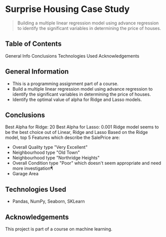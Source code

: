 # Surprise Housing Case Study
> Building a multiple linear regression model using advance regression to identify the significant variables in determining the price of houses.


## Table of Contents
General Info
Conclusions
Technologies Used
Acknowledgements

## General Information
- This is a programming assignment part of a course. 
- Build a multiple linear regression model using advance regression to identify the significant variables in determining the price of houses.
- Identify the optimal value of alpha for Ridge and Lasso models.

## Conclusions
Best Alpha for Ridge: 20
Best Alpha for Lasso: 0.001
Ridge model seems to be the best choice out of Linear, Ridge and Lasso
Based on the Ridge model, top 5 Features which describe the SalePrice are:
- Overall Quality type "Very Excellent"
- Neighbourhood type "Old Town"
- Neighbourhood type "Northridge Heights"
- Overall Condition type "Poor" which doesn't seem appropriate and need more investigation¶
- Garage Area

## Technologies Used
- Pandas, NumPy, Seaborn, SKLearn

## Acknowledgements
This project is part of a course on machine learning.